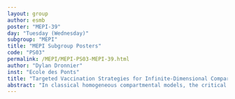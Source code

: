 ```yaml
---
layout: group
author: esmb
poster: "MEPI-39"
day: "Tuesday (Wednesday)"
subgroup: "MEPI"
title: "MEPI Subgroup Posters"
code: "PS03"
permalink: /MEPI/MEPI-PS03-MEPI-39.html
author: "Dylan Dronnier"
inst: "Ecole des Ponts"
title: "Targeted Vaccination Strategies for Infinite-Dimensional Compartmental Models"
abstract: "In classical homogeneous compartmental models, the critical proportion of the population needed to be immune to eradicate the disease is given by the formula: 1 - 1/R0, where R0 is the basic reproduction number. This so-called herd immunity threshold can be lower in heterogeneous models by targeting specific sub-groups of the population.In this talk, we formalize and study the problem of optimal allocation strategies for a (perfect) vaccine in infinite-dimensional compartmental models. The question may be viewed as a bi-objective minimization problem, where one tries to minimize simultaneously the cost of the vaccination, and a loss that may be either the effective reproduction number. We prove the existence of Pareto optimal strategies, describe the corresponding Pareto frontier, and study its convexity and stability properties. We also show that vaccinating according to the profile of the endemic state is a critical allocation, in the sense that, if the initial reproduction number is larger than 1, then this vaccination strategy yields an effective reproduction number equal to 1.In the second part of of the talk, we illustrate the theoretical framework developed previously with many examples."
---
```

